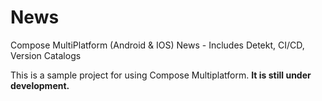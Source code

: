 # News
Compose MultiPlatform (Android & IOS) News - Includes Detekt, CI/CD, Version Catalogs

This is a sample project for using Compose Multiplatform. **It is still under development.**
